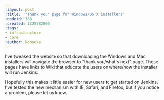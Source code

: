 ```yaml
---
:layout: post
:title: '"Thank you" page for Windows/OS X installers'
:nodeid: 368
:created: 1325782800
:tags:
- infrastructure
- core
:author: kohsuke
---
```

I've tweaked the website so that downloading the Windows and Mac installers will navigate the browser to "thank you/what's next" page. These pages have links to Wiki that educate the users on where/how the installer will run Jenkins.

Hopefully this makes it little easier for new users to get started on Jenkins. I've tested the new mechanism with IE, Safari, and Firefox, but if you notice a problem, please let us know.
